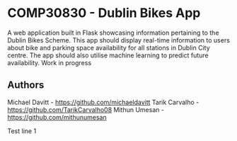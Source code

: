 # COMP30830 - Dublin Bikes App

A web application built in Flask showcasing information pertaining to the Dublin Bikes Scheme. This app should display real-time information to users about bike and parking space availability for all stations in Dublin City centre. The app should also utilise machine learning to predict future availability. Work in progress

## Authors
Michael Davitt - https://github.com/michaeldavitt
Tarik Carvalho - https://github.com/TarikCarvalho08
Mithun Umesan - https://github.com/mithunumesan

Test line 1